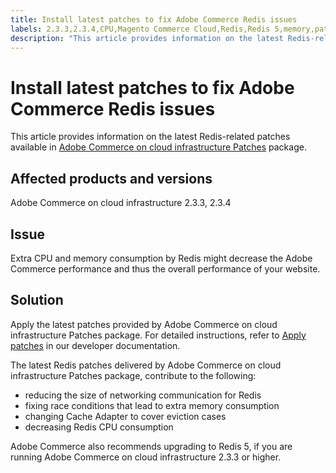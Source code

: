 ```yaml
---
title: Install latest patches to fix Adobe Commerce Redis issues
labels: 2.3.3,2.3.4,CPU,Magento Commerce Cloud,Redis,Redis 5,memory,patch,performance,troubleshooting,Adobe Commerce,cloud infrastructure
description: "This article provides information on the latest Redis-related patches available in [Adobe Commerce on cloud infrastructure Patches](https://devdocs.magento.com/cloud/project/project-patch.html) package."
---
```


# Install latest patches to fix Adobe Commerce Redis issues

This article provides information on the latest Redis-related patches available in [Adobe Commerce on cloud infrastructure Patches](https://devdocs.magento.com/cloud/project/project-patch.html) package.

## Affected products and versions

Adobe Commerce on cloud infrastructure 2.3.3, 2.3.4

## Issue

Extra CPU and memory consumption by Redis might decrease the Adobe Commerce performance and thus the overall performance of your website.

## Solution

Apply the latest patches provided by Adobe Commerce on cloud infrastructure Patches package. For detailed instructions, refer to [Apply patches](https://devdocs.magento.com/cloud/project/project-patch.html) in our developer documentation.

The latest Redis patches delivered by Adobe Commerce on cloud infrastructure Patches package, contribute to the following:

* reducing the size of networking communication for Redis
* fixing race conditions that lead to extra memory consumption
* changing Cache Adapter to cover eviction cases
* decreasing Redis CPU consumption

Adobe Commerce also recommends upgrading to Redis 5, if you are running Adobe Commerce on cloud infrastructure 2.3.3 or higher. 

